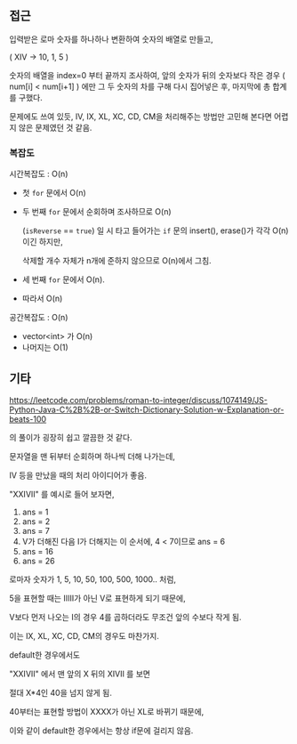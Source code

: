## 접근

입력받은 로마 숫자를 하나하나 변환하여 숫자의 배열로 만들고,

( XIV -> 10, 1, 5 )

숫자의 배열을 index=0 부터 끝까지 조사하여, 앞의 숫자가 뒤의 숫자보다 작은 경우 ( num[i] < num[i+1] ) 에만 그 두 숫자의 차를 구해 다시 집어넣은 후, 마지막에 총 합계를 구했다.

문제에도 쓰여 있듯, IV, IX, XL, XC, CD, CM을 처리해주는 방법만 고민해 본다면 어렵지 않은 문제였던 것 같음.



### 복잡도

시간복잡도 : O(n)

- 첫 `for` 문에서 O(n)

- 두 번째 `for` 문에서 순회하며 조사하므로 O(n)

  (`isReverse` == `true`) 일 시 타고 들어가는 `if` 문의 insert(), erase()가 각각 O(n)이긴 하지만,

  삭제할 개수 자체가 n개에 준하지 않으므로 O(n)에서 그침.

- 세 번째 `for` 문에서 O(n).
- 따라서 O(n)



공간복잡도 : O(n)

- vector\<int\> 가 O(n)
- 나머지는 O(1) 



## 기타

https://leetcode.com/problems/roman-to-integer/discuss/1074149/JS-Python-Java-C%2B%2B-or-Switch-Dictionary-Solution-w-Explanation-or-beats-100

의 풀이가 굉장히 쉽고 깔끔한 것 같다.

문자열을 맨 뒤부터 순회하며 하나씩 더해 나가는데, 

IV 등을 만났을 때의 처리 아이디어가 좋음.

"XXIVII" 를 예시로 들어 보자면,

1. ans = 1
2. ans = 2
3. ans = 7
4. V가 더해진 다음 I가 더해지는 이 순서에, 4 < 7이므로 ans = 6
5. ans = 16
6. ans = 26



로마자 숫자가 1, 5, 10, 50, 100, 500, 1000.. 처럼,

5을 표현할 때는 IIIII가 아닌 V로 표현하게 되기 때문에, 

V보다 먼저 나오는 I의 경우 4를 곱하더라도 무조건 앞의 수보다 작게 됨.

이는 IX, XL, XC, CD, CM의 경우도 마찬가지.

default한 경우에서도

"XXIVII" 에서 맨 앞의 X 뒤의 XIVII 를 보면

절대 X*4인 40을 넘지 않게 됨.

40부터는 표현할 방법이 XXXX가 아닌 XL로 바뀌기 때문에, 

이와 같이 default한 경우에서는 항상 if문에 걸리지 않음.